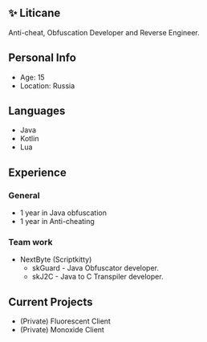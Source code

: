 ## ✨ Liticane
Anti-cheat, Obfuscation Developer and Reverse Engineer.

## Personal Info
- Age: 15
- Location: Russia

## Languages
- Java
- Kotlin
- Lua

## Experience 
### General
- 1 year in Java obfuscation
- 1 year in Anti-cheating
### Team work
- NextByte (Scriptkitty)
  - skGuard - Java Obfuscator developer.
  - skJ2C - Java to C Transpiler developer.

## Current Projects
- (Private) Fluorescent Client
- (Private) Monoxide Client
